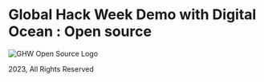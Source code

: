 # Global Hack Week Demo with Digital Ocean : Open source 
![GHW Open Source Logo](https://github.com/geoffreylgv/GHW/assets/52314615/19beb724-6125-480c-a5bc-bfd6f63b2ee3)

2023, All Rights Reserved
